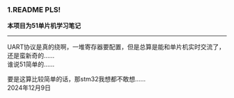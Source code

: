 ### 1.README PLS!

**本项目为51单片机学习笔记**

***

UART协议是真的绕啊，一堆寄存器要配置，但是总算是能和单片机实时交流了，还是蛮新奇的……   
谁说51简单的……

要是这算比较简单的话，那stm32我想都不敢想……   
2024年12月9日

